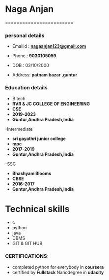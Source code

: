 # Naga Anjan
========================
### personal details

  - Emailid : **nagaanjan123@gmail.com**  
  
  - Phone : **9030105059**
  - DOB : 03/10/2000
  - Address: **patnam bazar ,guntur**
 
 ### Education details
 - B.tech
 - **RVR & JC COLLEGE OF ENGINEERING**
 - **CSE**
 - **2019-2023**
 - **Guntur,Andhra Pradesh,India**
 
 -Intermediate
 - **sri gayathri junior college**
- **mpc**
- **2017-2019**
- **Guntur,Andhra Pradesh,India**
 
 -SSC
 - **Bhashyam Blooms**
 - **CBSE**
 - **2016-2017**
 - **Guntur,Andhra Pradesh,India**
 
 # Technical skills
 - c
 - python
 - java
 - DBMS
 - GIT & GIT HUB
 
 ### CERTIFICATIONS:
 - completed python for everybody in **coursera**
 - certified by **Fullstack** Nanodegree in **udacity**
